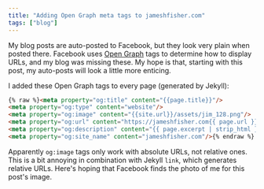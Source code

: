 ```yaml
---
title: "Adding Open Graph meta tags to jameshfisher.com"
tags: ["blog"]
---
```


My blog posts are auto-posted to Facebook,
but they look very plain when posted there.
Facebook uses [Open Graph](http://ogp.me/) tags
to determine how to display URLs,
and my blog was missing these.
My hope is that, starting with this post,
my auto-posts will look a little more enticing.

I added these Open Graph tags to every page (generated by Jekyll):

```html
{% raw %}<meta property="og:title" content="{{page.title}}"/>
<meta property="og:type" content="website"/>
<meta property="og:image" content="{{site.url}}/assets/jim_128.png"/>
<meta property="og:url" content="https://jameshfisher.com{{ page.url }}"/>
<meta property="og:description" content="{{ page.excerpt | strip_html }}"/>
<meta property="og:site_name" content="jameshfisher.com"/>{% endraw %}
```

Apparently `og:image` tags only work with absolute URLs,
not relative ones.
This is a bit annoying in combination with Jekyll `link`,
which generates relative URLs.
Here's hoping that Facebook finds the photo of me for this post's image.
